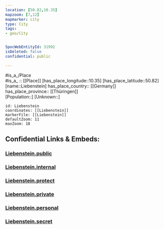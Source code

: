 ```yaml
---
location: [50.82,10.35] 
mapzoom: [7,12] 
mapmarker: city 
type: City
tags:
- geo/City


SpocWebEntityId: 31992
isDeleted: false
confidential: public

---
```

#is_a_/Place  
#is_a_ :: [[Place]] 
[has_place_longitude::10.35] 
[has_place_latitude::50.82] 
[name::Liebenstein] 
has_place_country:: [[Germany]]  
has_place_province:: [[Thüringen]]  
[Population::] 
[Unknown::] 


```leaflet
id: Liebenstein
coordinates: [[Liebenstein]] 
markerFile: [[Liebenstein]] 
defaultZoom: 11 
maxZoom: 18
```


## Confidential Links & Embeds: 

### [Liebenstein.public](/_public/\Earth\Continent\Europe\Europe~Central\Germany\Germany~East\Thüringen\counties~TH\Wartburgkreis\cities~Wartburgkreis\Bad_Liebenstein\CityLiebenstein.public.md) 

### [Liebenstein.internal](/_internal/\Earth\Continent\Europe\Europe~Central\Germany\Germany~East\Thüringen\counties~TH\Wartburgkreis\cities~Wartburgkreis\Bad_Liebenstein\CityLiebenstein.internal.md) 

### [Liebenstein.protect](/_protect/\Earth\Continent\Europe\Europe~Central\Germany\Germany~East\Thüringen\counties~TH\Wartburgkreis\cities~Wartburgkreis\Bad_Liebenstein\CityLiebenstein.protect.md) 

### [Liebenstein.private](/_private/\Earth\Continent\Europe\Europe~Central\Germany\Germany~East\Thüringen\counties~TH\Wartburgkreis\cities~Wartburgkreis\Bad_Liebenstein\CityLiebenstein.private.md) 

### [Liebenstein.personal](/_personal/\Earth\Continent\Europe\Europe~Central\Germany\Germany~East\Thüringen\counties~TH\Wartburgkreis\cities~Wartburgkreis\Bad_Liebenstein\CityLiebenstein.personal.md) 

### [Liebenstein.secret](/_secret/\Earth\Continent\Europe\Europe~Central\Germany\Germany~East\Thüringen\counties~TH\Wartburgkreis\cities~Wartburgkreis\Bad_Liebenstein\CityLiebenstein.secret.md)

